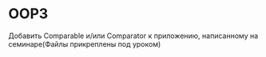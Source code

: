 # OOP3
Добавить Comparable и/или Comparator к приложению, 
написанному на семинаре(Файлы прикреплены под уроком)

